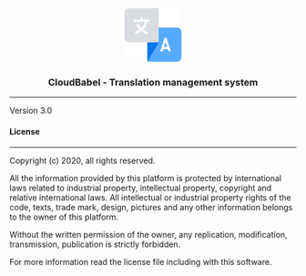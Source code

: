 <p align="center">
	<img width="100" alt="CloudBabel logo" src="app/assets/images/cloud_babel/babel-logo.svg" />
</p>

<h3 align="center">CloudBabel - Translation management system</h3>

<hr/>

Version 3.0

#### License
-------
Copyright (c) 2020, all rights reserved.

All the information provided by this platform is protected by international laws related  to
industrial property, intellectual property, copyright and relative international laws.
All intellectual or industrial property rights of the code, texts, trade mark, design,
pictures and any other information belongs to the owner of this platform.

Without the written permission of the owner, any replication, modification,
transmission, publication is strictly forbidden.

For more information read the license file including with this software.
